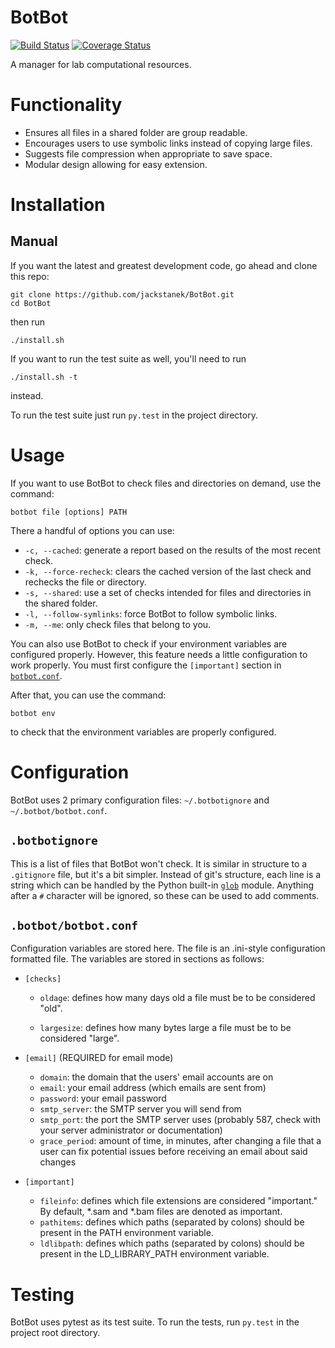 # BotBot
[![Build Status](https://travis-ci.org/jackstanek/BotBot.svg?branch=master)](https://travis-ci.org/jackstanek/BotBot)
[![Coverage Status](https://coveralls.io/repos/github/jackstanek/BotBot/badge.svg?branch=master)](https://coveralls.io/github/jackstanek/BotBot?branch=master)

A manager for lab computational resources.

# Functionality

- Ensures all files in a shared folder are group readable.
- Encourages users to use symbolic links instead of copying large
  files.
- Suggests file compression when appropriate to save space.
- Modular design allowing for easy extension.

# Installation

## Manual

If you want the latest and greatest development code, go ahead and
clone this repo:

```
git clone https://github.com/jackstanek/BotBot.git
cd BotBot
```

then run

```
./install.sh
```

If you want to run the test suite as well, you'll need to run

```
./install.sh -t
```

instead.

To run the test suite just run `py.test` in the project directory.

# Usage

If you want to use BotBot to check files and directories on demand,
use the command:

`botbot file [options] PATH`

There a handful of options you can use:

- `-c, --cached`: generate a report based on the results of the most
  recent check.
- `-k, --force-recheck`: clears the cached version of the last check
  and rechecks the file or directory.
- `-s, --shared`: use a set of checks intended for files and
  directories in the shared folder.
- `-l, --follow-symlinks`: force BotBot to follow symbolic links.
- `-m, --me`: only check files that belong to you.

You can also use BotBot to check if your environment variables are
configured properly. However, this feature needs a little
configuration to work properly. You must first configure the
`[important]` section in [`botbot.conf`](#`botbotbotbotconf`).

After that, you can use the command:

`botbot env`

to check that the environment variables are properly configured.

# Configuration

BotBot uses 2 primary configuration files: `~/.botbotignore` and
`~/.botbot/botbot.conf`.

## `.botbotignore`

This is a list of files that BotBot won't check. It is similar in
structure to a `.gitignore` file, but it's a bit simpler. Instead of
git's structure, each line is a string which can be handled by the
Python built-in [`glob`](https://docs.python.org/3/library/glob.html)
module. Anything after a `#` character will be ignored, so these can
be used to add comments.

## `.botbot/botbot.conf`

Configuration variables are stored here. The file is an .ini-style
configuration formatted file. The variables are stored in sections as
follows:

- `[checks]`
    - `oldage`: defines how many days old a file must be to be
      considered "old".

    - `largesize`: defines how many bytes large a file must be to be
      considered "large".

- `[email]` (REQUIRED for email mode)
    - `domain`: the domain that the users' email accounts are on
    - `email`: your email address (which emails are sent from)
    - `password`: your email password
    - `smtp_server`: the SMTP server you will send from
    - `smtp_port`: the port the SMTP server uses (probably 587, check
      with your server administrator or documentation)
    - `grace_period`: amount of time, in minutes, after changing a
      file that a user can fix potential issues before receiving an
      email about said changes

- `[important]`
    - `fileinfo`: defines which file extensions are considered
    "important." By default, *.sam and *.bam files are denoted as
    important.
    - `pathitems`: defines which paths (separated by colons) should be
      present in the PATH environment variable.
    - `ldlibpath`: defines which paths (separated by colons) should be
      present in the LD_LIBRARY_PATH environment variable.

# Testing

BotBot uses pytest as its test suite. To run the tests, run
```py.test``` in the project root directory.
